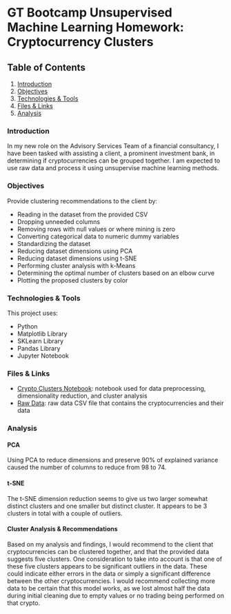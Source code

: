 # GT Bootcamp Unsupervised Machine Learning Homework: Cryptocurrency Clusters

## Table of Contents
1. [Introduction](#introduction)
2. [Objectives](#objectives)
3. [Technologies & Tools](#technologies)
4. [Files & Links](#files)
5. [Analysis](#analysis)

<a name="introduction"></a>
### Introduction
In my new role on the Advisory Services Team of a financial consultancy, I have been tasked with assisting a client, a prominent investment bank, in determining if cryptocurrencies can be grouped together. I am expected to use raw data and process it using unsupervise machine learning methods.

<a name="objectives"></a>
### Objectives
Provide clustering recommendations to the client by:
* Reading in the dataset from the provided CSV
* Dropping unneeded columns
* Removing rows with null values or where mining is zero
* Converting categorical data to numeric dummy variables
* Standardizing the dataset
* Reducing dataset dimensions using PCA
* Reducing dataset dimensions using t-SNE
* Performing cluster analysis with k-Means
* Determining the optimal number of clusters based on an elbow curve
* Plotting the proposed clusters by color

<a name="technologies"></a>
### Technologies & Tools
This project uses: 
* Python
* Matplotlib Library
* SKLearn Library
* Pandas Library
* Jupyter Notebook

<a name="files"></a>
### Files & Links

* [Crypto Clusters Notebook](Crypto_Clusters.ipynb): notebook used for data preprocessing, dimensionality reduction, and cluster analysis
* [Raw Data](Resources/crypto_data.csv): raw data CSV file that contains the cryptocurrencies and their data 

<a name="analysis"></a>
### Analysis

#### PCA
Using PCA to reduce dimensions and preserve 90% of explained variance caused the number of columns to reduce from 98 to 74.

#### t-SNE
The t-SNE dimension reduction seems to give us two larger somewhat distinct clusters and one smaller but distinct cluster. It appears to be 3 clusters in total with a couple of outliers.

#### Cluster Analysis & Recommendations
Based on my analysis and findings, I would recommend to the client that cryptocurrencies can be clustered together, and that the provided data suggests five clusters. One consideration to take into account is that one of these five clusters appears to be significant outliers in the data. These could indicate either errors in the data or simply a significant difference between the other cryptocurrencies. I would recommend collecting more data to be certain that this model works, as we lost almost half the data during initial cleaning due to empty values or no trading being performed on that crypto.